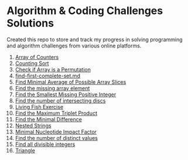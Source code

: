 # Algorithm & Coding Challenges Solutions

Created this repo to store and track my progress in solving programming and algorithm challenges from various online platforms.


<!-- MD LINKS START -->

1. [Array of Counters](array-of-counters.md)
1. [Counting Sort](counting-sort.md)
1. [Check if Array is a Permutation](find-array-permutations.md)
1. [find-first-complete-set.md](find-first-complete-set.md)
1. [Find Minimal Average of Possible Array Slices](find-minimal-average.md)
1. [Find the missing array element](find-missing-array-element.md)
1. [Find the Smallest Missing Positive Integer](find-smallest-integer.md)
1. [Find the number of intersecting discs](intersecting-discs.md)
1. [Living Fish Exercise](living-fishes.md)
1. [Find the Maximum Triplet Product](max-triplet-product.md)
1. [Find the Minimal Difference](minimal-difference.md)
1. [Nested Strings](nested-strings.md)
1. [Minimal Nucleotide Impact Factor](nucleotides-minimal-impact-factors.md)
1. [Find the number of distinct values](number-of-distinct-values.md)
1. [Find all divisible integers](number-of-divisible-integers.md)
1. [Triangle](triangle.md)
<!-- MD LINKS END -->
